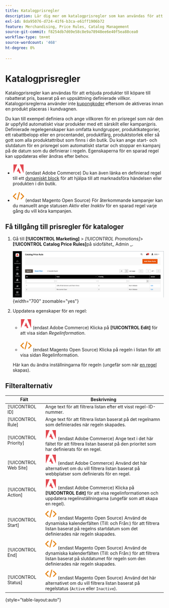 ```yaml
---
title: Katalogprisregler
description: Lär dig mer om katalogprisregler som kan användas för att erbjuda produkter till köpare till ett rabatterat pris baserat på en uppsättning definierade villkor.
exl-id: 8da95076-d724-41f6-b3ca-e61ff1906b72
feature: Merchandising, Price Rules, Catalog Management
source-git-commit: f8254db7d69e58c8e9a78948ee6e40f5ea88cea0
workflow-type: tm+mt
source-wordcount: '468'
ht-degree: 0%

---
```


# Katalogprisregler

Katalogprisregler kan användas för att erbjuda produkter till köpare till rabatterat pris, baserat på en uppsättning definierade villkor. Katalogprisreglerna använder inte [kupongkoder](price-rules-cart-coupon.md) eftersom de aktiveras innan en produkt placeras i kundvagnen.

Du kan till exempel definiera och ange villkoren för en prisregel som när den är uppfylld automatiskt visar produkter med ett särskilt eller kampanjpris. Definierade regelegenskaper kan omfatta kundgrupper, produktkategorier, ett rabattbelopp eller en procentandel, produktfärg, produktstorlek eller så gott som alla produktattribut som finns i din butik. Du kan ange start- och slutdatum för en prisregel som automatiskt startar och stoppar en kampanj på de datum som du definierar i regeln. Egenskaperna för en sparad regel kan uppdateras eller ändras efter behov.

- ![Adobe Commerce](../assets/adobe-logo.svg) (endast Adobe Commerce) Du kan även länka en definierad regel till ett [dynamiskt block](../content-design/dynamic-blocks.md) för att hjälpa till att marknadsföra händelsen eller produkten i din butik.

- ![Magento Open Source](../assets/open-source.svg) (endast Magento Open Source) För återkommande kampanjer kan du manuellt ange statusen _Aktiv_ eller _Inaktiv_ för en sparad regel varje gång du vill köra kampanjen.

## Få tillgång till prisregler för kataloger

1. Gå till **[!UICONTROL Marketing]** > _[!UICONTROL Promotions]_>**[!UICONTROL Catalog Price Rules]**&#x200B;på sidofältet_ Admin _.

   ![Katalogprisregler](./assets/price-rule-catalog.png){width="700" zoomable="yes"}

1. Uppdatera egenskaper för en regel:

   - ![Adobe Commerce](../assets/adobe-logo.svg) (endast Adobe Commerce) Klicka på **[!UICONTROL Edit]** för att visa sidan _Regelinformation_.

   - ![Magento Open Source](../assets/open-source.svg) (endast Magento Open Source) Klicka på regeln i listan för att visa sidan Regelinformation.

   Här kan du ändra inställningarna för regeln (ungefär som när [en regel ](price-rules-catalog-create.md) skapas).

## Filteralternativ

| Fält | Beskrivning |
|--- |--- |
| [!UICONTROL ID] | Ange text för att filtrera listan efter ett visst regel-ID-nummer. |
| [!UICONTROL Rule] | Ange text för att filtrera listan baserat på det regelnamn som definierades när regeln skapades. |
| [!UICONTROL Priority] | ![Adobe Commerce](../assets/adobe-logo.svg) (endast Adobe Commerce) Ange text i det här fältet för att filtrera listan baserat på den prioritet som har definierats för en regel. |
| [!UICONTROL Web Site] | ![Adobe Commerce](../assets/adobe-logo.svg) (endast Adobe Commerce) Använd det här alternativet om du vill filtrera listan baserat på webbplatser som definierats för en regel. |
| [!UICONTROL Action] | ![Adobe Commerce](../assets/adobe-logo.svg) (endast Adobe Commerce) Klicka på **[!UICONTROL Edit]** för att visa regelinformationen och uppdatera regelinställningarna (ungefär som att skapa en regel). |
| [!UICONTROL Start] | ![Magento Open Source](../assets/open-source.svg) (endast Magento Open Source) Använd de dynamiska kalenderfälten (Till: och Från:) för att filtrera listan baserat på regelns startdatum som det definierades när regeln skapades. |
| [!UICONTROL End] | ![Magento Open Source](../assets/open-source.svg) (endast Magento Open Source) Använd de dynamiska kalenderfälten (Till: och Från:) för att filtrera listan baserat på slutdatumet för regeln som den definierades när regeln skapades. |
| [!UICONTROL Status] | ![Magento Open Source](../assets/open-source.svg) (endast Magento Open Source) Använd det här alternativet om du vill filtrera listan baserat på regelstatus (`Active` eller `Inactive`). |

{style="table-layout:auto"}
